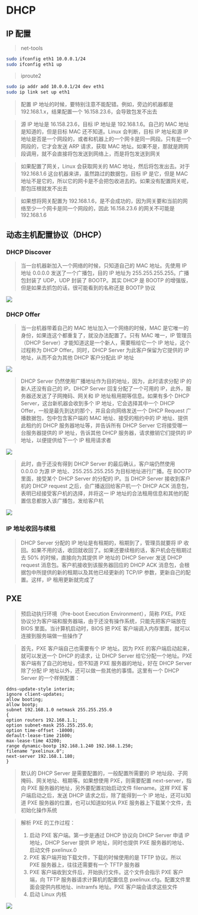 # DHCP

## IP 配置
> net-tools

```bash
sudo ifconfig eth1 10.0.0.1/24
sudo ifconfig eth1 up
```

> iproute2

```bash
sudo ip addr add 10.0.0.1/24 dev eth1
sudo ip link set up eth1
```

> 配置 IP 地址的时候，要特别注意不能配错。例如，旁边的机器都是 192.168.1.x，结果配置一个 16.158.23.6，会导致包发不出去

> 源 IP 地址是 16.158.23.6，目标 IP 地址是 192.168.1.6。自己的 MAC 地址是知道的，但是目标 MAC 还不知道。Linux 会判断，目标 IP 地址和源 IP 地址是否是一个网段的，或者和机器上的一个网卡是同一网段。只有是一个网段的，它才会发送 ARP 请求，获取 MAC 地址。如果不是，那就是跨网段调用，就不会直接将包发送到网络上，而是将包发送到网关

> 如果配置了网关，Linux 会获取网关的 MAC 地址，然后将包发出去。对于 192.168.1.6 这台机器来讲，虽然路过的数据包，目标 IP 是它，但是 MAC 地址不是它的，所以它的网卡是不会把包收进去的。如果没有配置网关呢，那包压根就发不出去

> 如果想将网关配置为 192.168.1.6，是不会成功的，因为网关要和当前的网络至少一个网卡是同一个网段的，因此 16.158.23.6 的网关不可能是 192.168.1.6

## 动态主机配置协议（DHCP）
### DHCP Discover
> 当一台机器新加入一个网络的时候，只知道自己的 MAC 地址。先使用 IP 地址 0.0.0.0 发送了一个广播包，目的 IP 地址为 255.255.255.255。广播包封装了 UDP，UDP 封装了 BOOTP。其实 DHCP 是 BOOTP 的增强版，但是如果去抓包的话，很可能看到的名称还是 BOOTP 协议

![](media/16605785492326/16605786317065.jpg)

### DHCP Offer
> 当一台机器带着自己的 MAC 地址加入一个网络的时候，MAC 是它唯一的身份，如果连这个都重复了，就没办法配置了。只有 MAC 唯一，IP 管理员（DHCP Server）才能知道这是一个新人，需要租给它一个 IP 地址，这个过程称为 DHCP Offer。同时，DHCP Server 为此客户保留为它提供的 IP 地址，从而不会为其他 DHCP 客户分配此 IP 地址

![](media/16605785492326/16605786475820.jpg)

> DHCP Server 仍然使用广播地址作为目的地址，因为，此时请求分配 IP 的新人还没有自己的 IP。DHCP Server 回复分配了一个可用的 IP，此外，服务器还发送了子网掩码、网关和 IP 地址租用期等信息。如果有多个 DHCP Server，这台新机器会收到多个 IP 地址，它会选择其中一个 DHCP Offer，一般是最先到达的那个，并且会向网络发送一个 DHCP Request 广播数据包，包中包含客户端的 MAC 地址、接受的租约中的 IP 地址、提供此租约的 DHCP 服务器地址等，并告诉所有 DHCP Server 它将接受哪一台服务器提供的 IP 地址，告诉其他 DHCP 服务器，请求撤销它们提供的 IP 地址，以便提供给下一个 IP 租用请求者

![](media/16605785492326/16605786609849.jpg)

> 此时，由于还没有得到 DHCP Server 的最后确认，客户端仍然使用 0.0.0.0 为源 IP 地址、255.255.255.255 为目标地址进行广播。在 BOOTP 里面，接受某个 DHCP Server 的分配的 IP。当 DHCP Server 接收到客户机的 DHCP request 之后，会广播返回给客户机一个 DHCP ACK 消息包，表明已经接受客户机的选择，并将这一 IP 地址的合法租用信息和其他的配置信息都放入该广播包，发给客户机

![](media/16605785492326/16605786761705.jpg)

### IP 地址收回与续租
> DHCP Server 分配的 IP 地址是有租期的，租期到了，管理员就要将 IP 收回。如果不用的话，收回就收回了。如果还要续租的话，客户机会在租期过去 50% 的时候，直接向为其提供 IP 地址的 DHCP Server 发送 DHCP request 消息包。客户机接收到该服务器回应的 DHCP ACK 消息包，会根据包中所提供的新的租期以及其他已经更新的 TCP/IP 参数，更新自己的配置。这样，IP 租用更新就完成了

## PXE
> 预启动执行环境（Pre-boot Execution Environment），简称 PXE。PXE 协议分为客户端和服务器端，由于还没有操作系统，只能先把客户端放在 BIOS 里面。当计算机启动时，BIOS 把 PXE 客户端调入内存里面，就可以连接到服务端做一些操作了

> 首先，PXE 客户端自己也需要有个 IP 地址。因为 PXE 的客户端启动起来，就可以发送一个 DHCP 的请求，让 DHCP Server 给它分配一个地址。PXE 客户端有了自己的地址，但不知道 PXE 服务器的地址，好在 DHCP Server 除了分配 IP 地址以外，还可以做一些其他的事情。这里有一个 DHCP Server 的一个样例配置：

```
ddns-update-style interim;
ignore client-updates;
allow booting;
allow bootp;
subnet 192.168.1.0 netmask 255.255.255.0
{
option routers 192.168.1.1;
option subnet-mask 255.255.255.0;
option time-offset -18000;
default-lease-time 21600;
max-lease-time 43200;
range dynamic-bootp 192.168.1.240 192.168.1.250;
filename "pxelinux.0";
next-server 192.168.1.180;
}
```

> 默认的 DHCP Server 是需要配置的，一般配置所需要的 IP 地址段、子网掩码、网关地址、租期等。如果想使用 PXE，则需要配置 next-server，指向 PXE 服务器的地址，另外要配置初始启动文件 filename。这样 PXE 客户端启动之后，发送 DHCP 请求之后，除了能得到一个 IP 地址，还可以知道 PXE 服务器的位置，也可以知道如何从 PXE 服务器上下载某个文件，去初始化操作系统

> 解析 PXE 的工作过程：
> 1. 启动 PXE 客户端。第一步是通过 DHCP 协议向 DHCP Server 申请 IP 地址，DHCP Server 提供 IP 地址，同时也提供 PXE 服务器的地址、启动文件 pxelinux.0
> 2. PXE 客户端开始下载文件，下载的时候使用的是 TFTP 协议。所以 PXE 服务器上，往往还需要有一个 TFTP 服务器
> 3. PXE 客户端收到文件后，开始执行文件。这个文件会指示 PXE 客户端，向 TFTP 服务器请求计算机的配置信息 pxelinux.cfg。配置文件里面会提供内核地址、initramfs 地址。PXE 客户端会请求这些文件
> 4. 启动 Linux 内核

![](media/16605785492326/16605787372300.jpg)